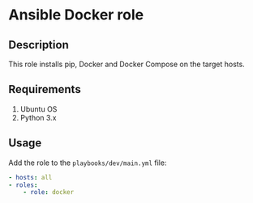 # Ansible Docker role

## Description

This role installs pip, Docker and Docker Compose on the target hosts.

## Requirements

1. Ubuntu OS
2. Python 3.x

## Usage

Add the role to the `playbooks/dev/main.yml` file:

```yaml
- hosts: all
- roles:
    - role: docker
```